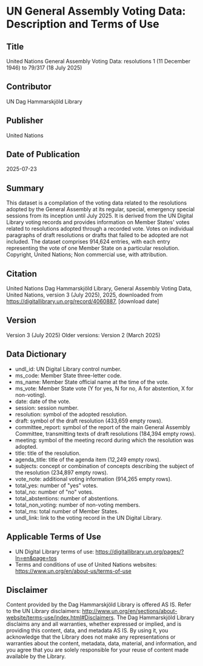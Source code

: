 # UN General Assembly Voting Data: Description and Terms of Use

## Title

United Nations General Assembly Voting Data: resolutions 1 (11 December 1946) to 79/317 (18 July 2025)

## Contributor

UN Dag Hammarskjöld Library

## Publisher

United Nations

## Date of Publication

2025-07-23

## Summary

This dataset is a compilation of the voting data related to the resolutions adopted by the General Assembly at its regular, special, emergency special sessions from its inception until July 2025. It is derived from the UN Digital Library voting records and provides information on Member States' votes related to resolutions adopted through a recorded vote. Votes on individual paragraphs of draft resolutions or drafts that failed to be adopted are not included. The dataset comprises 914,624 entries, with each entry representing the vote of one Member State on a particular resolution.
Copyright, United Nations; Non commercial use, with attribution.

## Citation

United Nations Dag Hammarskjöld Library, General Assembly Voting Data, United Nations, version 3 (July 2025), 2025, downloaded from https://digitallibrary.un.org/record/4060887, [download date]

## Version

Version 3 (July 2025)
Older versions: Version 2 (March 2025)

## Data Dictionary

* undl_id: UN Digital Library control number.
* ms_code: Member State three-letter code.
* ms_name: Member State official name at the time of the vote.
* ms_vote: Member State vote (Y for yes, N for no, A for abstention, X for non-voting).
* date: date of the vote.
* session: session number.
* resolution: symbol of the adopted resolution.
* draft: symbol of the draft resolution (433,659 empty rows).
* committee_report: symbol of the report of the main General Assembly Committee, transmitting texts of draft resolutions (184,394 empty rows).
* meeting: symbol of the meeting record during which the resolution was adopted.
* title: title of the resolution.
* agenda_title: title of the agenda item (12,249 empty rows).
* subjects: concept or combination of concepts describing the subject of the resolution (234,897 empty rows).
* vote_note: additional voting information (914,265 empty rows).
* total_yes: number of "yes" votes.
* total_no: number of "no" votes.
* total_abstentions: number of abstentions.
* total_non_voting: number of non-voting members.
* total_ms: total number of Member States.
* undl_link: link to the voting record in the UN Digital Library.

## Applicable Terms of Use

* UN Digital Library terms of use: https://digitallibrary.un.org/pages/?ln=en&page=tos
* Terms and conditions of use of United Nations websites: https://www.un.org/en/about-us/terms-of-use

## Disclaimer

Content provided by the Dag Hammarskjöld Library is offered AS IS. Refer to the UN Library disclaimers: http://www.un.org/en/sections/about-website/terms-use/index.html#Disclaimers. The Dag Hammarskjöld Library disclaims any and all warranties, whether expressed or implied, and is providing this content, data, and metadata AS IS. By using it, you acknowledge that the Library does not make any representations or warranties about the content, metadata, data, material, and information, and you agree that you are solely responsible for your reuse of content made available by the Library.